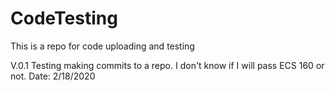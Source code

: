 # CodeTesting
This is a repo for code uploading and testing

V.0.1
Testing making commits to a repo. 
I don't know if I will pass ECS 160 or not. 
Date: 2/18/2020
